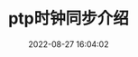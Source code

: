 ---
title: ptp时钟同步介绍
date: 2022-08-27 16:04:02
index_img: https://p4.org/wp-content/uploads/2021/05/p4program-1-1-2.png
categories:
- [网络开发,数据包处理]
tags: 
 - 时钟同步
 - 交换机
 - ptp
 - 1588v2 协议
---